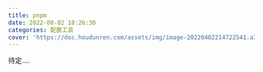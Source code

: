 ```yaml
---
title: pnpm
date: 2022-08-02 18:26:30
categories: 配置工具
cover: 'https://doc.houdunren.com/assets/img/image-20220402214722541.a35c4246.png'
---
```



待定....
